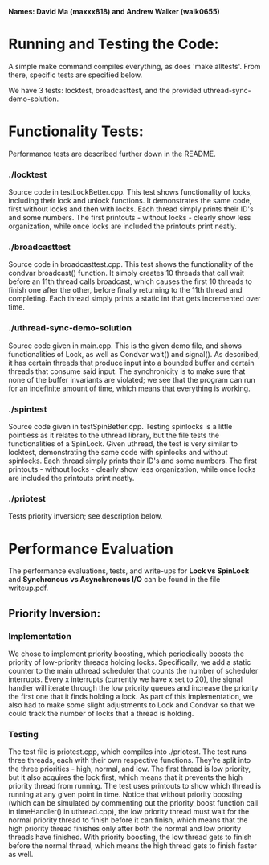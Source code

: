 **Names: David Ma (maxxx818) and Andrew Walker (walk0655)**

# Running and Testing the Code:
A simple make command compiles everything, as does 'make alltests'. From there, specific tests are specified below.

We have 3 tests: locktest, broadcasttest, and the provided uthread-sync-demo-solution.

# Functionality Tests:
Performance tests are described further down in the README.

### ./locktest
Source code in testLockBetter.cpp.
This test shows functionality of locks, including their lock and unlock functions. It demonstrates the same code, first without locks and then with locks. Each thread simply prints their ID's and some numbers. The first printouts - without locks - clearly show less organization, while once locks are included the printouts print neatly. 

### ./broadcasttest
Source code in broadcasttest.cpp.
This test shows the functionality of the condvar broadcast() function. It simply creates 10 threads that call wait before an 11th thread calls broadcast, which causes the first 
10 threads to finish one after the other, before finally returning to the 11th thread and completing. Each thread simply prints a static int that gets incremented over time.

### ./uthread-sync-demo-solution
Source code given in main.cpp.
This is the given demo file, and shows functionalities of Lock, as well as Condvar wait() and signal(). As described, it has certain threads that produce input into a bounded buffer and certain threads that consume said input. The synchronicity is to make sure that none of the buffer invariants are violated; we see that the program can run for an indefinite amount of time, which means that everything is working. 

### ./spintest
Source code given in testSpinBetter.cpp.
Testing spinlocks is a little pointless as it relates to the uthread library, but the file tests the functionalities of a SpinLock. Given uthread, the test is very similar to locktest, demonstrating the same code with spinlocks and without spinlocks. Each thread simply prints their ID's and some numbers. The first printouts - without locks - clearly show less organization, while once locks are included the printouts print neatly. 

### ./priotest
Tests priority inversion; see description below.

# Performance Evaluation
The performance evaluations, tests, and write-ups for **Lock vs SpinLock** and **Synchronous vs Asynchronous I/O** can be found in the file writeup.pdf.

## Priority Inversion:
### Implementation
We chose to implement priority boosting, which periodically boosts the priority of low-priority threads holding locks. Specifically, we add a static counter to the main uthread scheduler that counts the number of scheduler interrupts. Every x interrupts (currently we have x set to 20), the signal handler will iterate through the low priority queues and increase the priority the first one that it finds holding a lock. As part of this implementation, we also had to make some slight adjustments to Lock and Condvar so that we could track the number of locks that a thread is holding. 

### Testing
The test file is priotest.cpp, which compiles into ./priotest. 
The test runs three threads, each with their own respective functions. They're split into the three priorities - high, normal, and low. The first thread is low priority, but it also acquires the lock first, which means that it prevents the high priority thread from running. The test uses printouts to show which thread is running at any given point in time. Notice that without priority boosting (which can be simulated by commenting out the priority_boost function call in timeHandler() in uthread.cpp), the low priority thread must wait for the normal priority thread to finish before it can finish, which means that the high priority thread finishes only after both the normal and low priority threads have finished. With priority boosting, the low thread gets to finish before the normal thread, which means the high thread gets to finish faster as well. 
